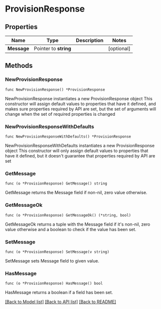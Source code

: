 # ProvisionResponse

## Properties

Name | Type | Description | Notes
------------ | ------------- | ------------- | -------------
**Message** | Pointer to **string** |  | [optional] 

## Methods

### NewProvisionResponse

`func NewProvisionResponse() *ProvisionResponse`

NewProvisionResponse instantiates a new ProvisionResponse object
This constructor will assign default values to properties that have it defined,
and makes sure properties required by API are set, but the set of arguments
will change when the set of required properties is changed

### NewProvisionResponseWithDefaults

`func NewProvisionResponseWithDefaults() *ProvisionResponse`

NewProvisionResponseWithDefaults instantiates a new ProvisionResponse object
This constructor will only assign default values to properties that have it defined,
but it doesn't guarantee that properties required by API are set

### GetMessage

`func (o *ProvisionResponse) GetMessage() string`

GetMessage returns the Message field if non-nil, zero value otherwise.

### GetMessageOk

`func (o *ProvisionResponse) GetMessageOk() (*string, bool)`

GetMessageOk returns a tuple with the Message field if it's non-nil, zero value otherwise
and a boolean to check if the value has been set.

### SetMessage

`func (o *ProvisionResponse) SetMessage(v string)`

SetMessage sets Message field to given value.

### HasMessage

`func (o *ProvisionResponse) HasMessage() bool`

HasMessage returns a boolean if a field has been set.


[[Back to Model list]](../README.md#documentation-for-models) [[Back to API list]](../README.md#documentation-for-api-endpoints) [[Back to README]](../README.md)


